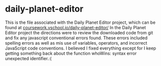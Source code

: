 # daily-planet-editor

This is the file associated with the Daily Planet Editor project, which can be found at [coursework.vschool.io/daily-planet-editor/](http://coursework.vschool.io/daily-planet-editor/)
In the Daily Planet Editor project the directions were to review the downloaded code from git and fix any javascript conventional errors found. These errors included spelling errors as well as mis use of variables, operators, and incorrect JavaScript code conventions. I believed I fixed everything except for I keep getting something back about the function whoWins: syntax error unexpected identifier.:(
